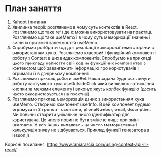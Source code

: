 # План заняття

1. Kahoot i питання
2. Хвилинка теорії: розглянемо в чому суть контекстів в React. Розглянемо що таке ref і де їх можна використовувати на практиці. Розглянемо що таке useMemo і в чому суть меморизації значень і зміни їх при зміні залежностей useMemo.
3. Спробуємо розібрати код для реалізації кольорової теми сторінки з використанням хуків. Розглянемо класовий і функційний компонент і роботу з Context в цих видах компонентів. Спробуємо на прикладі цього прикладу написати свій код на функційних компонентах з контекстом щоб завантажити інформацію про користувачів і отримати її в дочірньому компоненті.
4. Розглянемо приклад роботи useRef. Наша задача буде розглянути роботу кастумного хука useOutsideClick який виловлює натискання кнопки за межами елементу і виконує якусь колбек функцію (досить часто використовується на практиці).
5. Розглянемо приклад меморизація даних з використанням хука useMemo. Створимо компонент userInfo. В цей компонент будемо отримувати 3 пропси - username, phoneNumber, email, description. Ми повинні створити унікальне число ідентифікатор для користувача. Це число повинне бути змінене лише при зміні username. У всіх інших випадках - це число меморизоване і калькуляція знову не відбувається. Приклад функції генератора в lesson.js 


Корисні посилання:
https://www.taniarascia.com/using-context-api-in-react/
